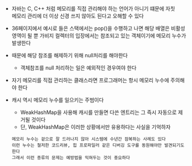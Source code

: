 * 자바는 C, C++ 처럼 메모리를 직접 관리해야 하는 언어가 아니기 떄문에 자칫<br>
메모리 관리에 더 이상 신경 쓰지 않아도 된다고 오해할 수 있다
* 36페이지에서 예시로 들은 스택에서는 pop()을 수행하고 나면 해당 배열은 비활성<br>
영역이 될 뿐 가비지 컬렉터의 입장에서는 참조되고 있는 객체이기에 메모리 누수가 발생한다
* 때문에 해당 참조를 해제하기 위해 null처리를 해야한다
  * 객체참조를 null 처리하는 일은 예외적인 경우여야 한다
* 자기 메모리를 직접 관리하는 클래스라면 프로그래머는 항시 메모리 누수에 주의해야 한다
* 캐시 역시 메모리 누수를 일으키는 주범이다
  * WeakHashMap을 사용해 캐시를 만들면 다쓴 엔트리는 그 즉시 자동으로 제거될 것이다
  * 단, WeakHashMap은 이러한 상황에서만 유용하다는 사실을 기억하자
  
  ```
  메모리 누수는 겉으로 잘 드러나지 않아 시스템에 수년간 잠복하는 사례도 있다
  이런 누수는 철저한 코드리뷰, 힙 프로파일러 같은 디버깅 도구를 동원해야만 발견되기도 한다
  그래서 이런 종류의 문제는 예방법을 익혀두는 것이 중요하다
  ```